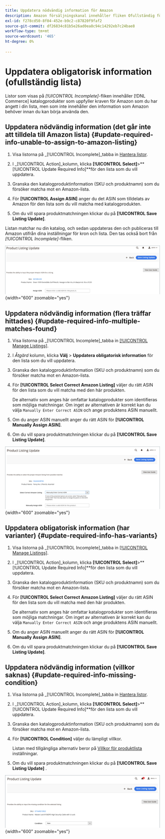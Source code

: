 ```yaml
---
title: Uppdatera nödvändig information för Amazon
description: Amazon försäljningskanal innehåller fliken Ofullständig för att övervaka Commerce Catalog-produkter som saknar information som krävs av Amazon.
exl-id: f278cd50-8f04-452e-b9c2-c87820f9faf2
source-git-commit: df26834c81b5e26ad0ea8c94c14292eb7c24bae8
workflow-type: tm+mt
source-wordcount: '465'
ht-degree: 0%

---
```


# Uppdatera obligatorisk information (ofullständig lista)

Listor som visas på _[!UICONTROL Incomplete]_-fliken innehåller [!DNL Commerce] katalogprodukter som uppfyller kraven för Amazon som du har angett i din lista, men som inte innehåller den information som Amazon behöver innan du kan börja använda den.

## Uppdatera nödvändig information (det går inte att tilldela till Amazon lista) {#update-required-info-unable-to-assign-to-amazon-listing}

1. Visa listorna på _[!UICONTROL Incomplete]_tabba in [Hantera listor](./managing-product-listings.md).

1. I _[!UICONTROL Action]_kolumn, klicka **[!UICONTROL Select]**>**[!UICONTROL Update Required Info]**för den lista som du vill uppdatera.

1. Granska den katalogproduktinformation (SKU och produktnamn) som du försöker matcha mot en Amazon-lista.

1. För **[!UICONTROL Assign ASIN]** anger du det ASIN som tilldelats av Amazon för den lista som du vill matcha med katalogprodukten.

1. Om du vill spara produktmatchningen klickar du på **[!UICONTROL Save Listing Update]**.

Listan matchar nu din katalog, och sedan uppdateras den och publiceras till Amazon utifrån dina inställningar för kron och lista. Den tas också bort från _[!UICONTROL Incomplete]_-fliken.

![Tilldela ASIN manuellt utan matchning](assets/amazon-listing-update-assign-asin.png){width="600" zoomable="yes"}

## Uppdatera nödvändig information (flera träffar hittades) {#update-required-info-multiple-matches-found}

1. Visa listorna på _[!UICONTROL Incomplete]_tabba in [[!UICONTROL Manage Listings]](./managing-product-listings.md).

1. I _Åtgärd_ kolumn, klicka **Välj** > **Uppdatera obligatorisk information** för den lista som du vill uppdatera.

1. Granska den katalogproduktinformation (SKU och produktnamn) som du försöker matcha mot en Amazon-lista.

1. För **[!UICONTROL Select Correct Amazon Listing]** väljer du rätt ASIN för den lista som du vill matcha med den här produkten.

   De alternativ som anges här omfattar katalogprodukter som identifieras som möjliga matchningar. Om inget av alternativen är korrekt kan du välja `Manually Enter Correct ASIN` och ange produktens ASIN manuellt.

1. Om du anger ASIN manuellt anger du rätt ASIN för **[!UICONTROL Manually Assign ASIN]**.

1. Om du vill spara produktmatchningen klickar du på **[!UICONTROL Save Listing Update]**.

![Välj ASIN manuellt från flera möjliga matchningar](assets/amazon-listing-update-multiple-matches.png){width="600" zoomable="yes"}

## Uppdatera obligatorisk information (har varianter) {#update-required-info-has-variants}

1. Visa listorna på _[!UICONTROL Incomplete]_tabba in [[!UICONTROL Manage Listings]](./managing-product-listings.md).

1. I _[!UICONTROL Action]_kolumn, klicka **[!UICONTROL Select]**>**[!UICONTROL Update Required Info]**för den lista som du vill uppdatera.

1. Granska den katalogproduktinformation (SKU och produktnamn) som du försöker matcha mot en Amazon-lista.

1. För **[!UICONTROL Select Correct Amazon Listing]** väljer du rätt ASIN för den lista som du vill matcha med den här produkten.

   De alternativ som anges här omfattar katalogprodukter som identifieras som möjliga matchningar. Om inget av alternativen är korrekt kan du välja `Manually Enter Correct ASIN` och ange produktens ASIN manuellt.

1. Om du anger ASIN manuellt anger du rätt ASIN för **[!UICONTROL Manually Assign ASIN]**.

1. Om du vill spara produktmatchningen klickar du på **[!UICONTROL Save Listing Update]**.

## Uppdatera nödvändig information (villkor saknas) {#update-required-info-missing-condition}

1. Visa listorna på _[!UICONTROL Incomplete]_tabba in [Hantera listor](./managing-product-listings.md).

1. I _[!UICONTROL Action]_kolumn, klicka **[!UICONTROL Select]**>**[!UICONTROL Update Required Info]**för den lista som du vill uppdatera.

1. Granska den katalogproduktinformation (SKU och produktnamn) som du försöker matcha mot en Amazon-lista.

1. För **[!UICONTROL Condition]** väljer du lämpligt villkor.

   Listan med tillgängliga alternativ beror på [Villkor för produktlista](./product-listing-condition.md) inställningar.

1. Om du vill spara produktmatchningen klickar du på **[!UICONTROL Save Listing Update]** .

![Uppdatera saknat villkor manuellt](assets/amazon-update-listing-missing-condition.png){width="600" zoomable="yes"}
